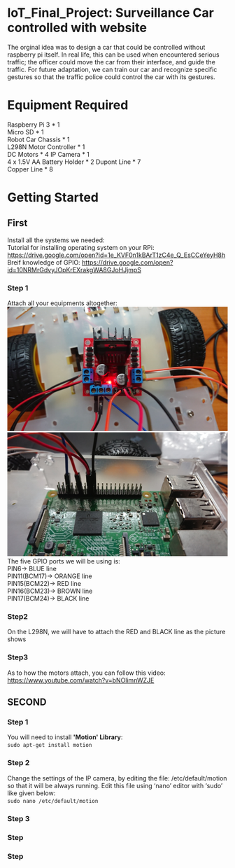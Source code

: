 # IoT_Final_Project: Surveillance Car controlled with website
The orginal idea was to design a car that could be controlled without raspberry pi itself. In real life, this can be used when encountered serious traffic; the officer could move the car from their interface, and guide the traffic. For future adaptation, we can train our car and recognize specific gestures so that the traffic police could control the car with its gestures.
# Equipment Required
Raspberry Pi 3 * 1  
Micro SD * 1  
Robot Car Chassis * 1  
L298N Motor Controller * 1  
DC Motors * 4
IP Camera * 1  
4 x 1.5V AA Battery Holder * 2
Dupont Line * 7  
Copper Line * 8  
# Getting Started
## First
Install all the systems we needed:  
Tutorial for installing operating system on your RPi: https://drive.google.com/open?id=1e_KVF0n1kBArT1zC4e_Q_EsCCeYeyH8h  
Breif knowledge of GPIO: https://drive.google.com/open?id=10NRMrGdvyJOpKrEXrakgWA8GJoHJjmpS
### Step 1
Attach all your equipments altogether:  
![image](81264684_518004092149188_8458543841538998272_n.jpg)
![image](82778677_998200490535657_7713358322669191168_n.jpg)  
The five GPIO ports we will be using is:  
PIN6-> BLUE line  
PIN11(BCM17)-> ORANGE line   
PIN15(BCM22)-> RED line  
PIN16(BCM23)-> BROWN line  
PIN17(BCM24)-> BLACK line
### Step2  
On the L298N, we will have to attach the RED and BLACK line as the picture shows  
### Step3  
As to how the motors attach, you can follow this video:  
https://www.youtube.com/watch?v=bNOlimnWZJE  
## SECOND  
### Step 1  
You will need to install **'Motion' Library**:  
`sudo apt-get install motion`
### Step 2  
Change the settings of the IP camera,  by editing the file: /etc/default/motion so that it will be always running. Edit this file using ‘nano’ editor with ‘sudo’ like given below:  
`sudo nano /etc/default/motion`
### Step 3  

### Step 
### Step 

